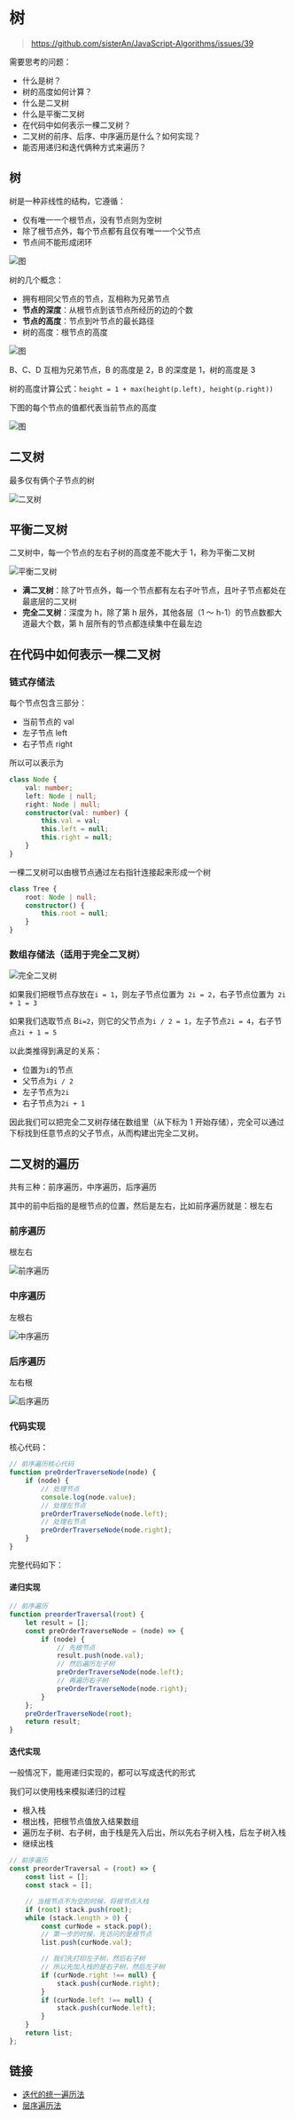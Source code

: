 # 树

> https://github.com/sisterAn/JavaScript-Algorithms/issues/39

需要思考的问题：

- 什么是树？
- 树的高度如何计算？
- 什么是二叉树
- 什么是平衡二叉树
- 在代码中如何表示一棵二叉树？
- 二叉树的前序、后序、中序遍历是什么？如何实现？
- 能否用递归和迭代俩种方式来遍历？

## 树

树是一种非线性的结构，它遵循：

- 仅有唯一一个根节点，没有节点则为空树
- 除了根节点外，每个节点都有且仅有唯一一个父节点
- 节点间不能形成闭环

![图](https://camo.githubusercontent.com/7aaade35191315e9258863763b1f8441fc9d3b22af4c15e11fd795047f1ee984/68747470733a2f2f63646e2e6e6c61726b2e636f6d2f79757175652f302f323032302f706e672f3237333530362f313538343230343139383833392d33336665363430632d306432362d343232632d613533322d3733313332343637363062612e706e67)

树的几个概念：

- 拥有相同父节点的节点，互相称为兄弟节点
- **节点的深度**：从根节点到该节点所经历的边的个数
- **节点的高度**：节点到叶节点的最长路径
- 树的高度：根节点的高度

![图](https://camo.githubusercontent.com/794e9f0790ebb47393c8152a248fe14b5a351363cdfe5b6b1347de9789dd7508/687474703a2f2f7265736f757263652e6d757969792e636e2f696d6167652f32303230303332313137333035372e706e67)

B、C、D 互相为兄弟节点，B 的高度是 2，B 的深度是 1，树的高度是 3

树的高度计算公式：`height = 1 + max(height(p.left), height(p.right))`

下图的每个节点的值都代表当前节点的高度

![图](https://camo.githubusercontent.com/3d067d53f4fc178fecfe6c7b85e1f8bb99ad3254ac6d9a85ad5c81f07d5a528b/687474703a2f2f7265736f757263652e6d757969792e636e2f696d6167652f32303230303531323030303631302e706e67)

## 二叉树

最多仅有俩个子节点的树

![二叉树](https://camo.githubusercontent.com/00fdbdc8fe8e59a6a9ed0fcb082126ab7c79dda2af90243b8d54b4c64a0fd496/68747470733a2f2f63646e2e6e6c61726b2e636f6d2f79757175652f302f323032302f706e672f3237333530362f313538343230343334363039352d34356538663162332d613039352d343262322d396437652d3566376434613661343864332e706e67)

## 平衡二叉树

二叉树中，每一个节点的左右子树的高度差不能大于 1，称为平衡二叉树

![平衡二叉树](https://camo.githubusercontent.com/661885053d4ce3c259a6cfb7d62505983664a349ac12690004a013c366ce874d/687474703a2f2f7265736f757263652e6d757969792e636e2f696d6167652f32303230303531323030303130352e706e67)

- **满二叉树**：除了叶节点外，每一个节点都有左右子叶节点，且叶子节点都处在最底层的二叉树
- **完全二叉树**：深度为 h，除了第 h 层外，其他各层（1 ～ h-1）的节点数都大道最大个数，第 h 层所有的节点都连续集中在最左边

## 在代码中如何表示一棵二叉树

### 链式存储法

每个节点包含三部分：

- 当前节点的 val
- 左子节点 left
- 右子节点 right

所以可以表示为

```ts
class Node {
	val: number;
	left: Node | null;
	right: Node | null;
	constructor(val: number) {
		this.val = val;
		this.left = null;
		this.right = null;
	}
}
```

一棵二叉树可以由根节点通过左右指针连接起来形成一个树

```ts
class Tree {
	root: Node | null;
	constructor() {
		this.root = null;
	}
}
```

### 数组存储法（适用于完全二叉树）

![完全二叉树](https://camo.githubusercontent.com/0927241a677b10a4e9ea5d5e627ad874f3f88fc0fdf7bc07bbdaba520c56f4e8/687474703a2f2f7265736f757263652e6d757969792e636e2f696d6167652f32303230303332333231343634332e706e67)

如果我们把根节点存放在`i = 1`，则左子节点位置为` 2i = 2`，右子节点位置为` 2i + 1 = 3`

如果我们选取节点 B`i=2`，则它的父节点为`i / 2 = 1`，左子节点`2i = 4`，右子节点`2i + 1 = 5`

以此类推得到满足的关系：

- 位置为`i`的节点
- 父节点为`i / 2`
- 左子节点为`2i`
- 右子节点为`2i + 1`

因此我们可以把完全二叉树存储在数组里（从下标为 1 开始存储），完全可以通过下标找到任意节点的父子节点，从而构建出完全二叉树。

## 二叉树的遍历

共有三种：前序遍历，中序遍历，后序遍历

其中的前中后指的是根节点的位置，然后是左右，比如前序遍历就是：根左右

### 前序遍历

根左右

![前序遍历](https://camo.githubusercontent.com/22032058f7cd7bdb55ce8b46b38ecf99f22cc5ce45418e9011bd240b4486d940/687474703a2f2f7265736f757263652e6d757969792e636e2f696d6167652f32303230303531313230353133302e706e67)

### 中序遍历

左根右

![中序遍历](https://camo.githubusercontent.com/c849d49bae9b95e10647cbaf07603b7ae48ade067c72656473f3c1d12b414ac5/687474703a2f2f7265736f757263652e6d757969792e636e2f696d6167652f32303230303531313230353434392e706e67)

### 后序遍历

左右根

![后序遍历](https://camo.githubusercontent.com/c29459b090e0a4594f5743cf5407b9c98f88d8309fcffb57a57bf7a6c9314b1c/687474703a2f2f7265736f757263652e6d757969792e636e2f696d6167652f32303230303531313230353833372e706e67)

### 代码实现

核心代码：

```js
// 前序遍历核心代码
function preOrderTraverseNode(node) {
	if (node) {
		// 处理节点
		console.log(node.value);
		// 处理左节点
		preOrderTraverseNode(node.left);
		// 处理右节点
		preOrderTraverseNode(node.right);
	}
}
```

完整代码如下：

#### 递归实现

```js
// 前序遍历
function preorderTraversal(root) {
	let result = [];
	const preOrderTraverseNode = (node) => {
		if (node) {
			// 先根节点
			result.push(node.val);
			// 然后遍历左子树
			preOrderTraverseNode(node.left);
			// 再遍历右子树
			preOrderTraverseNode(node.right);
		}
	};
	preOrderTraverseNode(root);
	return result;
}
```

#### 迭代实现

一般情况下，能用递归实现的，都可以写成迭代的形式

我们可以使用栈来模拟递归的过程

- 根入栈
- 根出栈，把根节点值放入结果数组
- 遍历左子树、右子树，由于栈是先入后出，所以先右子树入栈，后左子树入栈
- 继续出栈

```js
// 前序遍历
const preorderTraversal = (root) => {
	const list = [];
	const stack = [];

	// 当根节点不为空的时候，将根节点入栈
	if (root) stack.push(root);
	while (stack.length > 0) {
		const curNode = stack.pop();
		// 第一步的时候，先访问的是根节点
		list.push(curNode.val);

		// 我们先打印左子树，然后右子树
		// 所以先加入栈的是右子树，然后左子树
		if (curNode.right !== null) {
			stack.push(curNode.right);
		}
		if (curNode.left !== null) {
			stack.push(curNode.left);
		}
	}
	return list;
};
```

## 链接

- [迭代的统一遍历法](https://www.programmercarl.com/%E4%BA%8C%E5%8F%89%E6%A0%91%E7%9A%84%E7%BB%9F%E4%B8%80%E8%BF%AD%E4%BB%A3%E6%B3%95.html#%E6%80%9D%E8%B7%AF)
- [层序遍历法](https://www.programmercarl.com/0102.%E4%BA%8C%E5%8F%89%E6%A0%91%E7%9A%84%E5%B1%82%E5%BA%8F%E9%81%8D%E5%8E%86.html#%E7%AE%97%E6%B3%95%E5%85%AC%E5%BC%80%E8%AF%BE)
